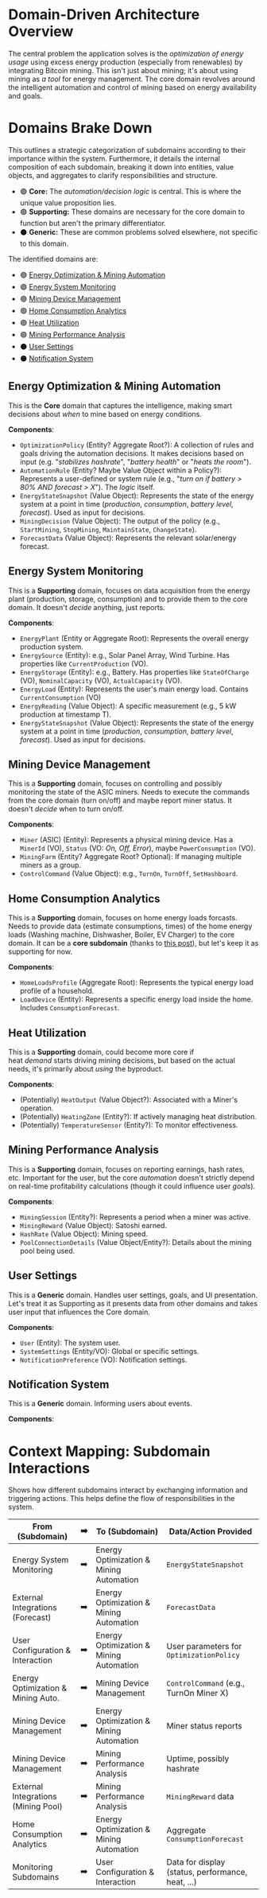 
# Domain-Driven Architecture Overview

The central problem the application solves is the *optimization of energy usage* using excess energy production (especially from renewables) by integrating Bitcoin mining. This isn't just about mining; it's about using mining as *a tool* for energy management. The core domain revolves around the intelligent automation and control of mining based on energy availability and goals.

# Domains Brake Down

This outlines a strategic categorization of subdomains according to their importance within the system. Furthermore, it details the internal composition of each subdomain, breaking it down into entities, value objects, and aggregates to clarify responsibilities and structure.

- 🟢​ **Core:** The *automation/decision logic* is central. This is where the unique value proposition lies.
- 🟣 **Supporting:** These domains are necessary for the core domain to function but aren't the primary differentiator.
- ⚫ **Generic:** These are common problems solved elsewhere, not specific to this domain.

The identified domains are:
- 🟢 [Energy Optimization & Mining Automation](#energy-optimization--mining-automation)
- 🟣 [Energy System Monitoring](#energy-system-monitoring)
- 🟣 [Mining Device Management](#mining-device-management)
- 🟣 [Home Consumption Analytics](#home-consumption-analytics)
- 🟣 [Heat Utilization](#heat-utilization)
- 🟣 [Mining Performance Analysis](#mining-performance-analysis)
- ⚫ [User Settings](#user-settings)
- ⚫ [Notification System](#notification-system)

## Energy Optimization & Mining Automation
This is the **Core** domain that captures the intelligence, making smart decisions about *when* to mine based on energy conditions.

**Components**:
  - `OptimizationPolicy` (Entity? Aggregate Root?): A collection of rules and goals driving the automation decisions. It makes decisions based on input (e.g. "*stabilizes hashrate*", "*battery health*" or "*heats the room*").
  - `AutomationRule` (Entity? Maybe Value Object within a Policy?): Represents a user-defined or system rule (e.g., "*turn on if battery > 80% AND forecast > X*"). The *logic* itself.
  - `EnergyStateSnapshot` (Value Object): Represents the state of the energy system at a point in time (*production*, *consumption*, *battery level*, *forecast*). Used as input for decisions.
  - `MiningDecision` (Value Object): The output of the policy (e.g., `StartMining`, `StopMining`, `MaintainState`, `ChangeState`).
  - `ForecastData` (Value Object): Represents the relevant solar/energy forecast.

## Energy System Monitoring
This is a **Supporting** domain, focuses on data acquisition from the energy plant (production, storage, consumption) and to provide them to the core domain. It doesn't *decide* anything, just reports.

**Components**:
  - `EnergyPlant` (Entity or Aggregate Root): Represents the overall energy production system.
  - `EnergySource` (Entity): e.g., Solar Panel Array, Wind Turbine. Has properties like `CurrentProduction` (VO).
  - `EnergyStorage` (Entity): e.g., Battery. Has properties like `StateOfCharge` (VO), `NominalCapacity` (VO), `ActualCapacity` (VO).
  - `EnergyLoad` (Entity): Represents the user's main energy load. Contains `CurrentConsumption` (VO)
  - `EnergyReading` (Value Object): A specific measurement (e.g., 5 kW production at timestamp T).
  - `EnergyStateSnapshot` (Value Object): Represents the state of the energy system at a point in time (*production*, *consumption*, *battery level*, *forecast*). Used as input for decisions.

## Mining Device Management
This is a **Supporting** domain, focuses on controlling and possibly monitoring the state of the ASIC miners. Needs to execute the commands from the core domain (turn on/off) and maybe report miner status. It doesn't *decide* when to turn on/off.

**Components**:
  - `Miner` (ASIC) (Entity): Represents a physical mining device. Has a `MinerId` (VO), `Status` (VO: *On, Off, Error*), maybe `PowerConsumption` (VO).
  - `MiningFarm` (Entity? Aggregate Root? Optional): If managing multiple miners as a group.
  - `ControlCommand` (Value Object): e.g., `TurnOn`, `TurnOff`, `SetHashboard`.

## Home Consumption Analytics
This is a **Supporting** domain, focuses on home energy loads forcasts. Needs to provide data (estimate consumptions, times) of the home energy loads (Washing machine, Dishwasher, Boiler, EV Charger) to the core domain. It can be a **core subdomain** (thanks to [this post](https://vladikk.com/2018/01/26/revisiting-the-basics-of-ddd/)), but let's keep it as supporting for now.

**Components**:
  - `HomeLoadsProfile` (Aggregate Root): Represents the typical energy load profile of a household.
  - `LoadDevice` (Entity): Represents a specific energy load inside the home. Includes `ConsumptionForecast`.

## Heat Utilization
This is a **Supporting** domain, could become more core if heat *demand* starts driving mining decisions, but based on the actual needs, it's primarily about *using* the byproduct.

**Components**:
  - (Potentially) `HeatOutput` (Value Object?): Associated with a Miner's operation.
  - (Potentially) `HeatingZone` (Entity?): If actively managing heat distribution.
  - (Potentially) `TemperatureSensor` (Entity?): To monitor effectiveness.

## Mining Performance Analysis
This is a **Supporting** domain, focuses on reporting earnings, hash rates, etc. Important for the user, but the core *automation* doesn't strictly depend on real-time profitability calculations (though it could influence user *goals*).

**Components**:
  - `MiningSession` (Entity?): Represents a period when a miner was active.
  - `MiningReward` (Value Object): Satoshi earned.
  - `HashRate` (Value Object): Mining speed.
  - `PoolConnectionDetails` (Value Object/Entity?): Details about the mining pool being used.

## User Settings
This is a **Generic** domain. Handles user settings, goals, and UI presentation. Let's treat it as Supporting as it presents data from other domains and takes user input that influences the Core domain.

**Components**:
  - `User` (Entity): The system user.
  - `SystemSettings` (Entity/VO): Global or specific settings.
  - `NotificationPreference` (VO): Notification settings.

## Notification System
This is a **Generic** domain. Informing users about events.

**Components**:

# Context Mapping: Subdomain Interactions

Shows how different subdomains interact by exchanging information and triggering actions. This helps define the flow of responsibilities in the system.

| From (Subdomain)                    | ➡️ | To (Subdomain)                          | Data/Action Provided                              |
| ----------------------------------- | --- | --------------------------------------- | ------------------------------------------------- |
| Energy System Monitoring            | ➡️ | Energy Optimization & Mining Automation | `EnergyStateSnapshot`                             |
| External Integrations (Forecast)    | ➡️ | Energy Optimization & Mining Automation | `ForecastData`                                    |
| User Configuration & Interaction    | ➡️ | Energy Optimization & Mining Automation | User parameters for `OptimizationPolicy`          |
| Energy Optimization & Mining Auto.  | ➡️ | Mining Device Management                | `ControlCommand` (e.g., TurnOn Miner X)           |
| Mining Device Management            | ➡️ | Energy Optimization & Mining Automation | Miner status reports                              |
| Mining Device Management            | ➡️ | Mining Performance Analysis             | Uptime, possibly hashrate                         |
| External Integrations (Mining Pool) | ➡️ | Mining Performance Analysis             | `MiningReward` data                               |
| Home Consumption Analytics          | ➡️ | Energy Optimization & Mining Automation | Aggregate `ConsumptionForecast`                   |
| Monitoring Subdomains               | ➡️ | User Configuration & Interaction        | Data for display (status, performance, heat, ...) |
